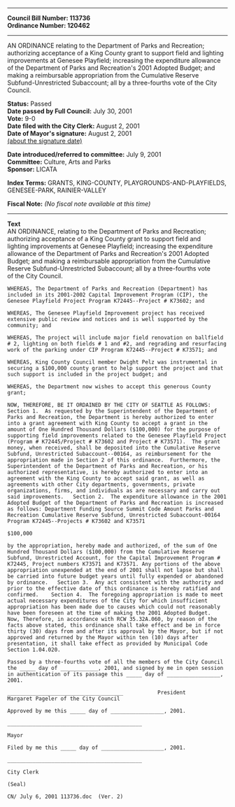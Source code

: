 * * * * *  
  
**Council Bill Number: [](#h0)[](#h2)113736**   
**Ordinance Number: 120462**  
  
* * * * *  
  
AN ORDINANCE relating to the Department of Parks and Recreation; authorizing acceptance of a King County grant to support field and lighting improvements at Genesee Playfield; increasing the expenditure allowance of the Department of Parks and Recreation's 2001 Adopted Budget; and making a reimbursable appropriation from the Cumulative Reserve Subfund-Unrestricted Subaccount; all by a three-fourths vote of the City Council.  
  
**Status:** Passed   
**Date passed by Full Council:** July 30, 2001   
**Vote:** 9-0   
**Date filed with the City Clerk:** August 2, 2001   
**Date of Mayor's signature:** August 2, 2001   
[(about the signature date)](/~public/approvaldate.htm)   
  
  
**Date introduced/referred to committee:** July 9, 2001   
**Committee:** Culture, Arts and Parks   
**Sponsor:** LICATA   
  
**Index Terms:** GRANTS, KING-COUNTY, PLAYGROUNDS-AND-PLAYFIELDS, GENESEE-PARK, RAINIER-VALLEY  
  
**Fiscal Note:** *(No fiscal note available at this time)*  
  
* * * * *  
  
**Text**  
    AN ORDINANCE, relating to the Department of Parks and Recreation;  
    authorizing acceptance of a King County grant to support field and  
    lighting improvements at Genesee Playfield; increasing the expenditure  
    allowance of the Department of Parks and Recreation's 2001 Adopted  
    Budget; and making a reimbursable appropriation from the Cumulative  
    Reserve Subfund-Unrestricted Subaccount; all by a three-fourths vote  
    of the City Council.  
  
    WHEREAS, The Department of Parks and Recreation (Department) has  
    included in its 2001-2002 Capital Improvement Program (CIP), the  
    Genesee Playfield Project Program K72445--Project # K73602; and  
  
    WHEREAS, The Genesee Playfield Improvement project has received  
    extensive public review and notices and is well supported by the  
    community; and  
  
    WHEREAS, The project will include major field renovation on ballfield  
    # 2, lighting on both fields # 1 and #2, and regrading and resurfacing  
    work of the parking under CIP Program K72445--Project # K73571; and  
  
    WHEREAS, King County Council member Dwight Pelz was instrumental in  
    securing a $100,000 county grant to help support the project and that  
    such support is included in the project budget; and  
  
    WHEREAS, the Department now wishes to accept this generous County  
    grant;  
  
    NOW, THEREFORE, BE IT ORDAINED BY THE CITY OF SEATTLE AS FOLLOWS:  
    Section 1.  As requested by the Superintendent of the Department of  
    Parks and Recreation, the Department is hereby authorized to enter  
    into a grant agreement with King County to accept a grant in the  
    amount of One Hundred Thousand Dollars ($100,000) for the purpose of  
    supporting field improvements related to the Genesee Playfield Project  
    (Program # K72445/Project # K73602 and Project # K73571).  The grant  
    money, when received, shall be deposited into the Cumulative Reserve  
    Subfund, Unrestricted Subaccount--00164, as reimbursement for the  
    appropriation made in Section 2 of this ordinance.  Furthermore, the  
    Superintendent of the Department of Parks and Recreation, or his  
    authorized representative, is hereby authorized to enter into an  
    agreement with the King County to accept said grant, as well as  
    agreements with other City departments, governments, private  
    organizations, firms, and individuals as are necessary and carry out  
    said improvements.   Section 2.  The expenditure allowance in the 2001  
    Adopted Budget of the Department of Parks and Recreation is increased  
    as follows: Department Funding Source Summit Code Amount Parks and  
    Recreation Cumulative Reserve Subfund, Unrestricted Subaccount-00164  
    Program K72445--Projects # K73602 and K73571  
  
    $100,000  
  
    by the appropriation, hereby made and authorized, of the sum of One  
    Hundred Thousand Dollars ($100,000) from the Cumulative Reserve  
    Subfund, Unrestricted Account, for the Capital Improvement Program #  
    K72445, Project numbers K73571 and K73571. Any portions of the above  
    appropriation unexpended at the end of 2001 shall not lapse but shall  
    be carried into future budget years until fully expended or abandoned  
    by ordinance.   Section 3.  Any act consistent with the authority and  
    prior to the effective date of this ordinance is hereby ratified and  
    confirmed.    Section 4.  The foregoing appropriation is made to meet  
    actual necessary expenditures of the City for which insufficient  
    appropriation has been made due to causes which could not reasonably  
    have been foreseen at the time of making the 2001 Adopted Budget.  
    Now, Therefore, in accordance with RCW 35.32A.060, by reason of the  
    facts above stated, this ordinance shall take effect and be in force  
    thirty (30) days from and after its approval by the Mayor, but if not  
    approved and returned by the Mayor within ten (10) days after  
    presentation, it shall take effect as provided by Municipal Code  
    Section 1.04.020.  
  
    Passed by a three-fourths vote of all the members of the City Council  
    the _____ day of ____________, 2001, and signed by me in open session  
    in authentication of its passage this _____ day of _________________,  
    2001.  
  
    _____________________________________           President  
    Margaret Pageler of the City Council  
  
    Approved by me this _____ day of _________________, 2001.  
  
    ___________________________________________  
  
    Mayor  
  
    Filed by me this _____ day of ____________________, 2001.  
  
    ___________________________________________  
  
    City Clerk  
  
    (Seal)  
  
    CN/ July 6, 2001 113736.doc  (Ver. 2)  
